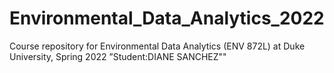 # Environmental_Data_Analytics_2022

Course repository for Environmental Data Analytics (ENV 872L) at Duke University, Spring 2022
”Student:DIANE SANCHEZ""